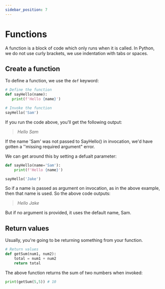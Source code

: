 ```yaml
---
sidebar_position: 7
---
```


 # Functions
 A function is a block of code which only runs when it is called. In Python, we do not use curly brackets, we use indentation with tabs or spaces.

 ## Create a function
 To define a function, we use the `def` keyword:
 ```python title="my-python-app/function.py"
# Define the function
def sayHello(name):
    print(f'Hello {name}')

# Invoke the function
sayHello('Sam')
 ```
 If you run the code above, you'll get the following output:
 > *Hello Sam*

If the name 'Sam' was not passed to SayHello() in invocation, we'd have gotten a ''missing required argument" error.

We can get around this by setting a defualt parameter:
```python title="my-python-app/function.py"
def sayHello(name='Sam'):
    print(f'Hello {name}')

sayHello('Jake')
```
So if a name is passed as argument on invocation, as in the above example, then that name is used. So the above code outputs:
> *Hello Jake*

But if no argument is provided, it uses the default name, Sam.

## Return values
Usually, you're going to be returning something from your function. 

```python title="my-python-app/function.py"
# Return values
def getSum(num1, num2):
    total = num1 + num2
    return total
```

The above function returns the sum of two numbers when invoked:
```python title="my-python-app/function.py"
print(getSum(5,5)) # 10
```